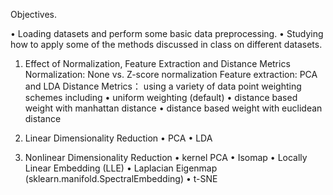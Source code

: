 Objectives.

• Loading datasets and perform some basic data preprocessing.
• Studying how to apply some of the methods discussed in class on different
datasets. 

1. Effect of Normalization, Feature Extraction and Distance Metrics
Normalization: None vs. Z-score normalization
Feature extraction: PCA and LDA
Distance Metrics：
using a variety of data point weighting schemes including 
• uniform weighting (default)
• distance based weight with manhattan distance
• distance based weight with euclidean distance

2. Linear Dimensionality Reduction
• PCA
• LDA

3. Nonlinear Dimensionality Reduction
• kernel PCA
• Isomap
• Locally Linear Embedding (LLE)
• Laplacian Eigenmap (sklearn.manifold.SpectralEmbedding)
• t-SNE
